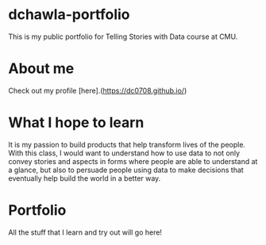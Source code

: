# dchawla-portfolio
This is my public portfolio for Telling Stories with Data course at CMU.

# About me
Check out my profile [here].(https://dc0708.github.io/)

# What I hope to learn
It is my passion to build products that help transform lives of the people. With this class, I would want to understand how to use data to not only convey stories and aspects in forms where people are able to understand at a glance, but also to persuade people using data to make decisions that eventually help build the world in a better way.  

# Portfolio
All the stuff that I learn and try out will go here!
